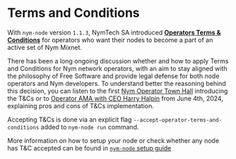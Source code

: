 # Terms and Conditions

With `nym-node` version `1.1.3`, NymTech SA introduced [**Operators Terms & Conditions**]({{toc_page}}) for operators who want their nodes to become a part of an active set of Nym Mixnet.

There has been a long ongoing discussion whether and how to apply Terms and Conditions for Nym network operators, with an aim to stay aligned with the philosophy of Free Software and provide legal defense for both node operators and Nym developers. To understand better the reasoning behind this decision, you can listen to the first [Nym Operator Town Hall](https://www.youtube.com/live/7hwb8bAZIuc?si=3mQ2ed7AyUA1SsCp&t=915) introducing the T&Cs or to [Operator AMA with CEO Harry Halpin](https://www.youtube.com/watch?v=yIN-zYQw0I0) from June 4th, 2024, explaining pros and cons of T&Cs implementation.

Accepting T&Cs is done via an explicit flag `--accept-operator-terms-and-conditions` added to `nym-node run` command.

More information on how to setup your node or check whether any node has T&C accepted can be found in [`nym-node` setup guide](nodes/setup.md#terms--conditions)
